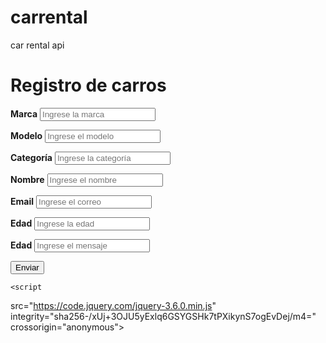 # carrental
car rental api

<!DOCTYPE html>
<html lang="en">
<head>
<meta charset="UTF-8">
<meta name="viewport" content="width=device-width, initial-scale=1.0">
<meta http-equiv="X-UA-Compatible" content="ie=edgge">
<title>JQuery</title>
<link rel="stylesheet"
href="https://cdn.jsdelivr.net/npm/bootstrap@5.1.1/dist/css/bootstrap.min.css"
 rel="stylesheet" integrity="sha384-F3w7mX95PdgyTmZZMECAngseQB83DfGTowi0iMjiWaeVhAn4FJkqJByhZMI3AhiU" 
 crossorigin="anonymous">

</head>
<body>
    <h1>Registro de carros</h1>
<form id="formulario">
    <label for="marca"><b>Marca</b></label>
<input type ="text" placeholder="Ingrese la marca" class="form-control" name="brand" id="brand"><br>

<label for="model"><b>Modelo</b></label>
<input type ="text" placeholder="Ingrese el modelo" class="form-control" name="model" id="model"><br>

<label for="category"><b>Categoría</b></label>
<input type ="text" placeholder="Ingrese la categoría" class="form-control" name="category" id="category"><br>

<label for="name"><b>Nombre</b></label>
<input type ="text" placeholder="Ingrese el nombre" class="form-control" name="name" id="name"><br>

<label for="email"><b>Email</b></label>
<input type ="text" placeholder="Ingrese el correo" class="form-control" name="email" id="email"><br>

<label for="email"><b>Edad</b></label>
<input type ="text" placeholder="Ingrese la edad" class="form-control" name="age" id="age"><br>

<label for="email"><b>Edad</b></label>
<input type ="text" placeholder="Ingrese el mensaje" class="form-control" name="message" id="message"><br>

<button class="btn btn-info mt-3 " type="submit">Enviar</button>
<!--mt significa margen top ,sirve para separar el boton del campo-->

</form>

  <!--
 <div class="container" id="contenido">
  <h1 class="display-4" id="idh1">Lorem Ipsum dolor</h1>
 <h1>canis bonus est</h1>
</div>
-->
    <script 
  src="https://code.jquery.com/jquery-3.6.0.min.js"
  integrity="sha256-/xUj+3OJU5yExlq6GSYGSHk7tPXikynS7ogEvDej/m4="
  crossorigin="anonymous"></script>
  <script src="app.js">

  </script>
</body>


</html>
